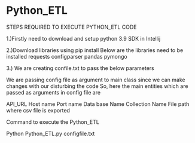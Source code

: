 # Python_ETL

STEPS REQUIRED TO EXECUTE PYTHON_ETL CODE

1.)Firstly need to download and setup python 3.9 SDK in Intellij

2.)Download libraries using pip install
Below are the libraries need to be installed
requests
configparser
pandas
pymongo

3.) We are creating confile.txt to pass the below parameters 

We are passing config file as argument to main class since we can make changes with our disturbing the code
So, here the main entities which are passed as arguments in config file are

API_URL
Host name
Port name
Data base Name
Collection Name
File path where csv file is exported

Command to execute the Python_ETL

Python Python_ETL.py configfile.txt


